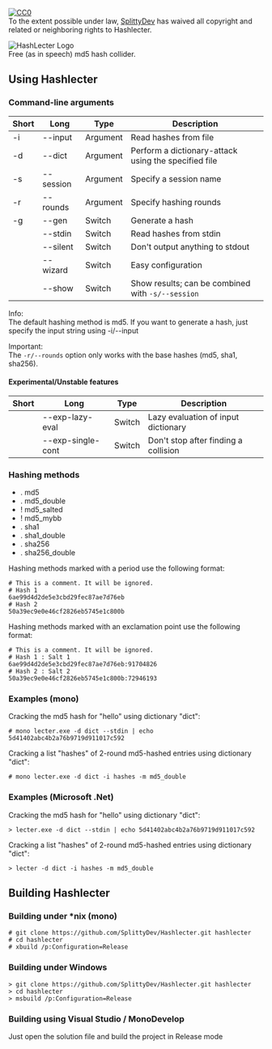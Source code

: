 [![CC0](http://i.creativecommons.org/p/zero/1.0/88x31.png)](http://creativecommons.org/publicdomain/zero/1.0/)  
To the extent possible under law, [SplittyDev](https://github.com/SplittyDev) has waived all copyright and related or neighboring rights to Hashlecter.

![HashLecter Logo](http://i.imgur.com/Wt4bxbY.png)  
Free (as in speech) md5 hash collider.

## Using Hashlecter
### Command-line arguments
| Short | Long       | Type     | Description
|-------|------------|----------|-------------
| -i    | --input    | Argument | Read hashes from file
| -d    | --dict     | Argument | Perform a dictionary-attack using the specified file
| -s    | --session  | Argument | Specify a session name
| -r    | --rounds   | Argument | Specify hashing rounds
| -g    | --gen      | Switch   | Generate a hash
|       | --stdin    | Switch   | Read hashes from stdin
|       | --silent   | Switch   | Don't output anything to stdout
|       | --wizard   | Switch   | Easy configuration
|       | --show     | Switch   | Show results; can be combined with `-s/--session`

Info:  
The default hashing method is md5.
If you want to generate a hash, just specify the input string using -i/--input

Important:  
The `-r/--rounds` option only works with the base hashes (md5, sha1, sha256).

#### Experimental/Unstable features
| Short | Long              | Type     | Description
|-------|-------------------|----------|-------------
|       | --exp-lazy-eval   | Switch   | Lazy evaluation of input dictionary
|       | --exp-single-cont | Switch   | Don't stop after finding a collision

### Hashing methods
* . md5
* . md5_double
* ! md5_salted
* ! md5_mybb
* . sha1
* . sha1_double
* . sha256
* . sha256_double

Hashing methods marked with a period use the following format:
```
# This is a comment. It will be ignored.
# Hash 1
6ae99d4d2de5e3cbd29fec87ae7d76eb
# Hash 2
50a39ec9e0e46cf2826eb5745e1c800b
```

Hashing methods marked with an exclamation point use the following format:
```
# This is a comment. It will be ignored.
# Hash 1 : Salt 1
6ae99d4d2de5e3cbd29fec87ae7d76eb:91704826
# Hash 2 : Salt 2
50a39ec9e0e46cf2826eb5745e1c800b:72946193
```

### Examples (mono)
Cracking the md5 hash for "hello" using dictionary "dict":  
```
# mono lecter.exe -d dict --stdin | echo 5d41402abc4b2a76b9719d911017c592
```

Cracking a list "hashes" of 2-round md5-hashed entries using dictionary "dict":
```
# mono lecter.exe -d dict -i hashes -m md5_double
```

### Examples (Microsoft .Net)
Cracking the md5 hash for "hello" using dictionary "dict":
```
> lecter.exe -d dict --stdin | echo 5d41402abc4b2a76b9719d911017c592
```

Cracking a list "hashes" of 2-round md5-hashed entries using dictionary "dict":
```
> lecter -d dict -i hashes -m md5_double
```

## Building Hashlecter
### Building under *nix (mono)
```
# git clone https://github.com/SplittyDev/Hashlecter.git hashlecter
# cd hashlecter
# xbuild /p:Configuration=Release
```

### Building under Windows
```
> git clone https://github.com/SplittyDev/Hashlecter.git hashlecter
> cd hashlecter
> msbuild /p:Configuration=Release
```

### Building using Visual Studio / MonoDevelop
Just open the solution file and build the project in Release mode
